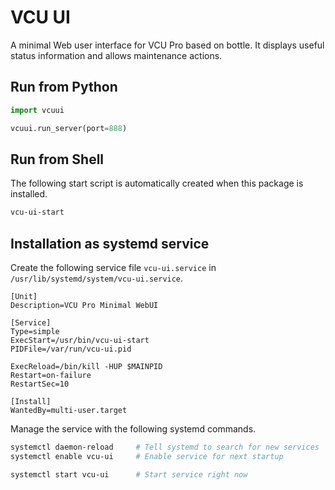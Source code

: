 # VCU UI

A minimal Web user interface for VCU Pro based on bottle. It displays useful status information and allows maintenance actions.


## Run from Python

```python
import vcuui

vcuui.run_server(port=888)
```

## Run from Shell

The following start script is automatically created when this package is installed.

```bash
vcu-ui-start
```


## Installation as systemd service

Create the following service file ```vcu-ui.service``` in ```/usr/lib/systemd/system/vcu-ui.service```.

```
[Unit]
Description=VCU Pro Minimal WebUI
 
[Service]
Type=simple
ExecStart=/usr/bin/vcu-ui-start
PIDFile=/var/run/vcu-ui.pid
 
ExecReload=/bin/kill -HUP $MAINPID
Restart=on-failure
RestartSec=10
 
[Install]
WantedBy=multi-user.target
```

Manage the service with the following systemd commands.

```bash
systemctl daemon-reload     # Tell systemd to search for new services
systemctl enable vcu-ui     # Enable service for next startup

systemctl start vcu-ui      # Start service right now
```
